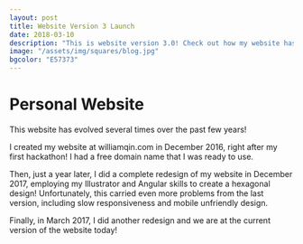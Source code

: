 ```yaml
---
layout: post
title: Website Version 3 Launch
date: 2018-03-10
description: "This is website version 3.0! Check out how my website has evolved over the past few years!"
image: "/assets/img/squares/blog.jpg"
bgcolor: "E57373"
---
```


# Personal Website

This website has evolved several times over the past few years!

I created my website at williamqin.com in December 2016, right after my first hackathon! I had a free domain name that I was ready to use.

Then, just a year later, I did a complete redesign of my website in December 2017, employing my Illustrator and Angular skills to create a hexagonal design! Unfortunately, this carried even more problems from the last version, including slow responsiveness and mobile unfriendly design.

Finally, in March 2017, I did another redesign and we are at the current version of the website today!
